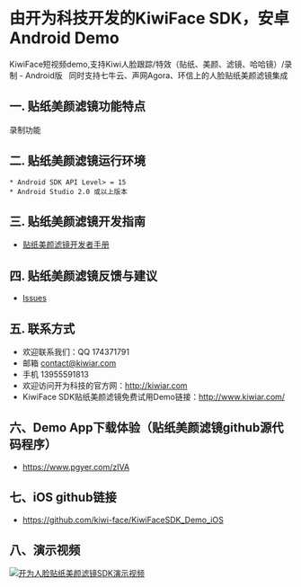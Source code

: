 # 由开为科技开发的KiwiFace SDK，安卓Android Demo

KiwiFace短视频demo,支持Kiwi人脸跟踪/特效（贴纸、美颜、滤镜、哈哈镜）/录制 - Android版   
同时支持七牛云、声网Agora、环信上的人脸贴纸美颜滤镜集成

## 一. 贴纸美颜滤镜功能特点

录制功能                                                                                                                                                                                                                                                                         

## 二. 贴纸美颜滤镜运行环境

```
* Android SDK API Level> = 15
* Android Studio 2.0 或以上版本
```

## 三. 贴纸美颜滤镜开发指南

 - [贴纸美颜滤镜开发者手册](https://github.com/kiwi-face/KiwiFaceSDK_Demo_Android/blob/master/docs/android-dev-instruction.md)                                                                                                                                                                                                                         

## 四. 贴纸美颜滤镜反馈与建议

- [Issues](https://github.com/kiwi-face/KWQiniuDemo_Android/issues)


## 五. 联系方式

- 欢迎联系我们：QQ 174371791 
- 邮箱  contact@kiwiar.com  
- 手机 13955591813
- 欢迎访问开为科技的官方网：http://kiwiar.com
- KiwiFace SDK贴纸美颜滤镜免费试用Demo链接：http://www.kiwiar.com/

## 六、Demo App下载体验（贴纸美颜滤镜github源代码程序）
- https://www.pgyer.com/zIVA


## 七、iOS github链接
- https://github.com/kiwi-face/KiwiFaceSDK_Demo_iOS

## 八、演示视频

[![开为人脸贴纸美颜滤镜SDK演示视频](http://ogbqmomng.bkt.clouddn.com/kiwiar/img/lens/lens-photo-1.png)](http://ogbqmomng.bkt.clouddn.com/kiwiar/media/kiwiface-demo.mp4)




